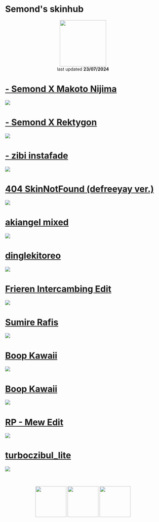 # Semond's skinhub

<p align="center">
<a href="https://osu.ppy.sh/users/18592109">
  <img src="https://a.ppy.sh/18592109"  
       width="150"
       height="150"></a>
<br>
last updated <b>23/07/2024</b>
</p>

# [- Semond X Makoto Nijima](https://github.com/ryancranie/skinhub/raw/tyfh/player/semond/-%20Semond%20X%20Makoto%20Nijima.osk)
[![](https://i.imgur.com/sEQl3qS.jpeg)](https://github.com/ryancranie/skinhub/raw/tyfh/player/semond/-%20Semond%20X%20Makoto%20Nijima.osk)

# [- Semond X Rektygon](https://github.com/ryancranie/skinhub/raw/tyfh/player/semond/-%20Semond%20X%20Rektygon.osk)
[![](https://i.imgur.com/WNpq70Z.jpeg)](https://github.com/ryancranie/skinhub/raw/tyfh/player/semond/-%20Semond%20X%20Rektygon.osk)

# [- zibi instafade](https://github.com/ryancranie/skinhub/raw/tyfh/player/semond/-%20zibi%20instafade.osk)
[![](https://i.imgur.com/m3Mx2TT.jpeg)](https://github.com/ryancranie/skinhub/raw/tyfh/player/semond/-%20zibi%20instafade.osk)

# [404 SkinNotFound (defreeyay ver.)](https://github.com/ryancranie/skinhub/raw/tyfh/player/semond/404%20SkinNotFound%20(defreeyay%20ver.).osk)
[![](https://i.imgur.com/4VAFhTS.jpeg)](https://github.com/ryancranie/skinhub/raw/tyfh/player/semond/404%20SkinNotFound%20(defreeyay%20ver.).osk)

# [akiangel mixed](https://github.com/ryancranie/skinhub/raw/tyfh/player/semond/akiangel%20mixed.osk)
[![](https://i.imgur.com/VzMOt6H.jpeg)](https://github.com/ryancranie/skinhub/raw/tyfh/player/semond/akiangel%20mixed.osk)

# [dinglekitoreo](https://github.com/Semond4/Skins/raw/tyfh/player/semond/dinglekitoreo.osk)
[![](https://i.imgur.com/pIaWkb1.jpg)](https://github.com/Semond4/Skins/raw/tyfh/player/semond/dinglekitoreo.osk)

# [Frieren Intercambing Edit](https://github.com/Semond4/Skins/raw/tyfh/player/semond/Frieren%20intercambing%20edit.osk)
[![](https://i.imgur.com/2npV2bc.jpeg)](https://github.com/Semond4/Skins/raw/tyfh/player/semond/Frieren%20intercambing%20edit.osk)

# [Sumire Rafis](https://github.com/Semond4/Skins/raw/tyfh/player/semond/sumire%20rafis%20dt%20xD.osk)
[![](https://imgur.com/a/Gt0spA0)](https://github.com/Semond4/Skins/raw/tyfh/player/semond/sumire%20rafis%20dt%20xD.osk)

# [Boop Kawaii](https://github.com/Semond4/Skins/raw/tyfh/player/semond/boop%20kawaii.osk)
[![](https://imgur.com/a/gXKE3dy)](https://github.com/Semond4/Skins/raw/tyfh/player/semond/boop%20kawaii.osk)

# [Boop Kawaii](https://github.com/Semond4/Skins/raw/tyfh/player/semond/boop%20kawaii.osk)
[![](https://imgur.com/a/gXKE3dy)](https://github.com/Semond4/Skins/raw/tyfh/player/semond/boop%20kawaii.osk)

# [RP - Mew Edit](https://github.com/Semond4/Skins/raw/tyfh/player/semond/RP%20-%20MEW%20EDIT.osk)
[![](https://imgur.com/a/BWjq5r0)](https://github.com/Semond4/Skins/raw/tyfh/player/semond/RP%20-%20MEW%20EDIT.osk)

# [turboczibul_lite](https://github.com/Semond4/Skins/raw/tyfh/player/semond/turboczibul_lite.osk)
[![](https://imgur.com/a/DwxuvZB)](https://github.com/Semond4/Skins/raw/tyfh/player/semond/turboczibul_lite.osk)


<p align="center">
  <br></br>
  <a href="https://www.twitch.tv/semondlive">
  <img src="https://i.imgur.com/HM030lk.png" 
       width="100" 
       height="100"></a>
  <a href="https://www.youtube.com/channel/UCrtXOKU9jeGjnzYqnA4HA0Q">
  <img src="https://i.imgur.com/YWbDUUy.png"  
       width="100" 
       height="100"></a>
  <a href="https://twitter.com/Semond_">
  <img src="https://i.imgur.com/PUQ5uWf.png" 
       width="100" 
       height="100"></a>
  <br></br>

 </p>



